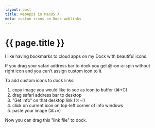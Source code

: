 ```yaml
---
layout: post
title: WebApps in MacOS X
meta: custom icons on Dock weblinks
---
```


# {{ page.title }}

I like having bookmarks to cloud apps on my Dock with beautiful icons.

If you drag your safari address bar to dock you get @-on-a-spin without right icon and you can't assign custom icon to it.

To add custom icons to dock links:

1. copy image you would like to see as icon to buffer (⌘+C)
2. drag safari address bar to desktop
3. "Get info" on that desktop link (⌘+i)
4. click on current icon on top-left corner of info windows
5. paste your image (⌘+v)

Now you can drag this "link file" to dock.